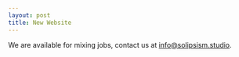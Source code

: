 ```yaml
---
layout: post
title: New Website
---
```


We are available for mixing jobs, contact us at <a class="underline" href="mailto:info@solipsism.studio">info@solipsism.studio</a>.

